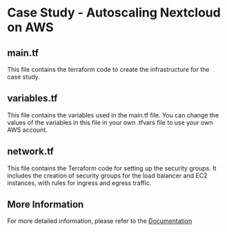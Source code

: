 # Case Study - Autoscaling Nextcloud on AWS

## main.tf 
This file contains the terraform code to create the infrastructure for the case study.


## variables.tf
This file contains the variables used in the main.tf file.
You can change the values of the variables in this file in your own .tfvars file to use your own AWS account.


## network.tf
This file contains the Terraform code for setting up the security groups. It includes the creation of security groups for the load balancer and EC2 instances, with rules for ingress and egress traffic.


## More Information
For more detailed information, please refer to the [Documentation](PCLS-HS23.pdf)